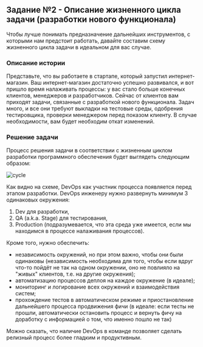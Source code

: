 ## Задание №2 - Описание жизненного цикла задачи (разработки нового функционала)

Чтобы лучше понимать предназначение дальнейших инструментов, с которыми нам предстоит работать, давайте 
составим схему жизненного цикла задачи в идеальном для вас случае.

### Описание истории

Представьте, что вы работаете в стартапе, который запустил интернет-магазин. Ваш интернет-магазин достаточно успешно развивался, и вот пришло время налаживать процессы: у вас стало больше конечных клиентов, менеджеров и разработчиков. Сейчас от клиентов вам приходят задачи, связанные с разработкой нового функционала. Задач много, и все они требуют выкладки на тестовые среды, одобрения тестировщика, проверки менеджером перед показом клиенту. В случае необходимости, вам будет необходим откат изменений. 

### Решение задачи
Процесс решения задачи в соответствии с жизненным циклом разработки программного обеспечения будет выглядеть следующим образом:

![cycle](/Users/ishamarin/Developer/devops/IDE/task_01_02/task_01_02.png)

Как видно на схеме, DevOps как участник процесса появляется перед этапом разработки. 
DevOps инженеру нужно развернуть минимум 3 одинаковых окружения: 
1. Dev для разработки, 
2. QA (a.k.a. Stage) для тестирования,
3. Production (подразумевается, что эта среда уже имеется, если мы находимся в процессе налаживания процессов).

Кроме того, нужно обеспечить:
 - независимость окружений, но при этом важно, чтобы они были одинаковы (независимость необходима для того, чтобы если вдруг что-то пойдёт не так на одном окружении, оно не повлияло на "живых" клиентов, т.е. на другие окружения);
 - автоматизацию процессов деплоя на каждое окружение (в идеале);
 - мониторинг и логирование всех окружений и взаимодействия систем;
 - прохождение тестов в автоматическом режиме и приостановление дальнейшего процесса продвижения фичи (в идеале: если тесты не прошли, автоматически остановить процесс и вернуть фичу на доработку с информацией о том, что именно пошло не так)

Можно сказать, что наличие DevOps в команде позволяет сделать релизный процесс более гладким и продуктивным.
